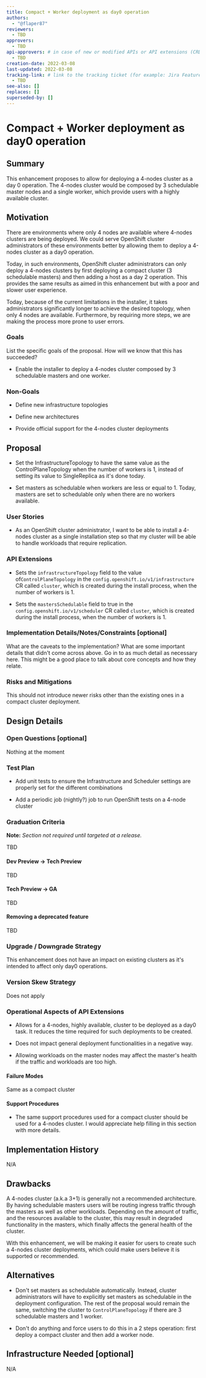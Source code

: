 ```yaml
---
title: Compact + Worker deployment as day0 operation
authors:
  - "@flaper87"
reviewers:
  - TBD
approvers:
  - TBD
api-approvers: # in case of new or modified APIs or API extensions (CRDs, aggregated apiservers, webhooks, finalizers)
  - TBD
creation-date: 2022-03-08
last-updated: 2022-03-08
tracking-link: # link to the tracking ticket (for example: Jira Feature or Epic ticket) that corresponds to this enhancement
  - TBD
see-also: []
replaces: []
superseded-by: []
---
```


# Compact + Worker deployment as day0 operation

## Summary

This enhancement proposes to allow for deploying a 4-nodes cluster as a day 0
operation. The 4-nodes cluster would be composed by 3 schedulable master nodes
and a single worker, which provide users with a highly available cluster.

## Motivation

There are environments where only 4 nodes are available where 4-nodes clusters
are being deployed. We could serve OpenShift cluster administrators of these
environments better by allowing them to deploy a 4-nodes cluster as a day0
operation.

Today, in such environments, OpenShift cluster administrators can only deploy a
4-nodes clusters by first deploying a compact cluster (3 schedulable masters)
and then adding a host as a day 2 operation. This provides the same results as
aimed in this enhancement but with a poor and slower user experience.

Today, because of the current limitations in the installer, it takes
administrators significantly longer to achieve the desired topology, when only
4 nodes are available. Furthermore, by requiring more steps, we are making the
process more prone to user errors.

### Goals

List the specific goals of the proposal. How will we know that this has succeeded?

- Enable the installer to deploy a 4-nodes cluster composed by 3 schedulable
  masters and one worker.

### Non-Goals

- Define new infrastructure topologies

- Define new architectures

- Provide official support for the 4-nodes cluster deployments

## Proposal

- Set the InfrastructureTopology to have the same value as the
  ControlPlaneTopology when the number of workers is 1, instead of setting its
  value to SingleReplica as it's done today.

- Set masters as schedulable when workers are less or equal to 1. Today,
  masters are set to schedulable only when there are no workers available.

### User Stories

- As an OpenShift cluster administrator, I want to be able to install a 4-nodes
  cluster as a single installation step so that my cluster will be able to
  handle workloads that require replication.


### API Extensions

- Sets the `infrastructureTopology` field to the value of`ControlPlaneTopology` in the
  `config.openshift.io/v1/infrastructure` CR called `cluster`, which is created
  during the install process, when the number of workers is 1.

- Sets the `mastersSchedulable` field to true in the
  `config.openshift.io/v1/scheduler` CR called `cluster`, which is created
  during the install process, when the number of workers is 1.

### Implementation Details/Notes/Constraints [optional]

What are the caveats to the implementation? What are some important details that
didn't come across above. Go in to as much detail as necessary here. This might
be a good place to talk about core concepts and how they relate.

### Risks and Mitigations

This should not introduce newer risks other than the existing ones in a compact
cluster deployment.

## Design Details

### Open Questions [optional]

Nothing at the moment

### Test Plan


- Add unit tests to ensure the Infrastructure and Scheduler settings are properly set for the different combinations

- Add a periodic job (nightly?) job to run OpenShift tests on a 4-node cluster

### Graduation Criteria

**Note:** *Section not required until targeted at a release.*

TBD

#### Dev Preview -> Tech Preview

TBD

#### Tech Preview -> GA

TBD

#### Removing a deprecated feature

TBD

### Upgrade / Downgrade Strategy

This enhancement does not have an impact on existing clusters as it's intended
to affect only day0 operations.

### Version Skew Strategy

Does not apply

### Operational Aspects of API Extensions


- Allows for a 4-nodes, highly available, cluster to be deployed as a day0
  task. It reduces the time required for such deployments to be created.

- Does not impact general deployment functionalities in a negative way.

- Allowing workloads on the master nodes may affect the master's health if the
  traffic and workloads are too high.

#### Failure Modes

Same as a compact cluster

#### Support Procedures

- The same support procedures used for a compact cluster should be used for a
  4-nodes cluster. I would appreciate help filling in this section with more
  details.


## Implementation History

N/A

## Drawbacks

A 4-nodes cluster (a.k.a 3+1) is generally not a recommended architecture. By
having schedulable masters users will be routing ingress traffic through the
masters as well as other workloads. Depending on the amount of traffic, and the
resources available to the cluster, this may result in degraded functionality
in the masters, which finally affects the general health of the cluster.

With this enhancement, we will be making it easier for users to create such a
4-nodes cluster deployments, which could make users believe it is supported or
recommended.

## Alternatives

- Don't set masters as schedulable automatically. Instead, cluster
  administrators will have to explicitly set masters as schedulable in the
  deployment configuration. The rest of the proposal would remain the same,
  switching the cluster to `ControlPlaneTopology` if there are 3 schedulable
  masters and 1 worker.

- Don't do anything and force users to do this in a 2 steps operation: first
  deploy a compact cluster and then add a worker node.

## Infrastructure Needed [optional]

N/A

